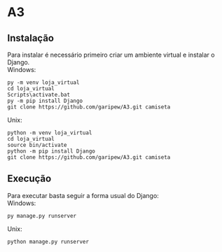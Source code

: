 # A3
## Instalação
Para instalar é necessário primeiro criar um ambiente virtual e instalar o Django.<br/>
Windows:
```
py -m venv loja_virtual
cd loja_virtual
Scripts\activate.bat
py -m pip install Django
git clone https://github.com/garipew/A3.git camiseta
```
Unix:
```
python -m venv loja_virtual
cd loja_virtual
source bin/activate
python -m pip install Django
git clone https://github.com/garipew/A3.git camiseta
```
## Execução
Para executar basta seguir a forma usual do Django:<br/>
Windows:
```
py manage.py runserver
```
Unix:
```
python manage.py runserver
```

